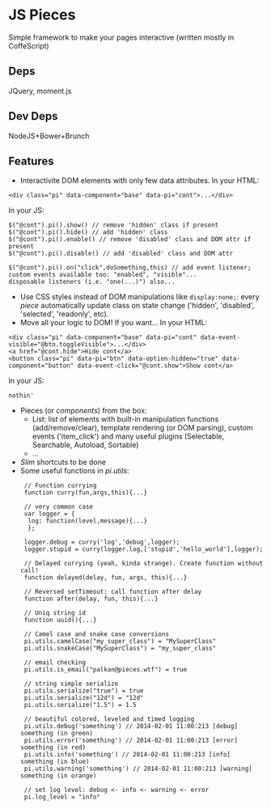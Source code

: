 # JS Pieces
Simple framework to make your pages interactive (written mostly in CoffeScript)

## Deps
JQuery, moment.js

## Dev Deps
NodeJS+Bower+Brunch

## Features 
* Interactivite DOM elements with only few data attributes.
In your HTML:
```
<div class="pi" data-component="base" data-pi="cont">...</div>
```
In your JS:
```
$("@cont").pi().show() // remove 'hidden' class if present
$("@cont").pi().hide() // add 'hidden' class 
$("@cont").pi().enable() // remove 'disabled' class and DOM attr if present
$("@cont").pi().disable() // add 'disabled' class and DOM attr 

$("@cont").pi().on("click",doSomething,this) // add event listener; custom events available too: "enabled", "visible"...
disposable listeners (i.e. "one(...)") also...
```
* Use CSS styles instead of DOM manipulations like ```display:none;```: 
every _piece_ automatically update class on state change ('hidden', 'disabled', 'selected', 'readonly', etc).
* Move all your logic to DOM! If you want...
In your HTML:
```
<div class="pi" data-component="base" data-pi="cont" data-event-visible="@btn.toggleVisible">...</div>
<a href="@cont.hide">Hide cont</a>
<button class="pi" data-pi="btn" data-option-hidden="true" data-component="button" data-event-click="@cont.show">Show cont</a>
```
In your JS:
```
nothin'
```
* Pieces (or _components_) from the box:
   - List: list of elements with built-in manipulation functions (add/remove/clear), template rendering (or DOM parsing), custom events ('item_click') and many useful plugins (Selectable, Searchable, Autoload, Sortable)
   - ...    
* *Slim* shortcuts to be done
* Some useful functions in _pi.utils_: 
  ```
   // Function currying
   function curry(fun,args,this){...} 

   // very common case
   var logger = {
    log: function(level,message){...}
    };
   
   logger.debug = curry('log','debug',logger);
   logger.stupid = curry(logger.log,['stupid','hello_world'],logger);

   // Delayed currying (yeah, kinda strange). Create function without call!
   function delayed(delay, fun, args, this){...}

   // Reversed setTimeout: call function after delay
   function after(delay, fun, this){...} 

   // Uniq string id
   function uuid(){...}

   // Camel case and snake case conversions
   pi.utils.camelCase("my_super_class") = "MySuperClass"
   pi.utils.snakeCase("MySuperClass") = "my_super_class"

   // email checking
   pi.utils.is_email("palkan@pieces.wtf") = true

   // string simple serialize
   pi.utils.serialize("true") = true
   pi.utils.serialize("12d") = "12d"
   pi.utils.serialize("1.5") = 1.5

   // beautiful colored, leveled and timed logging
   pi.utils.debug('something') // 2014-02-01 11:00:213 [debug] something (in green)
   pi.utils.error('something') // 2014-02-01 11:00:213 [error] something (in red)
   pi.utils.info('something') // 2014-02-01 11:00:213 [info] something (in blue)
   pi.utils.warning('something') // 2014-02-01 11:00:213 [warning] something (in orange)

   // set log level: debug <- info <- warning <- error 
   pi.log_level = "info"
    

   



